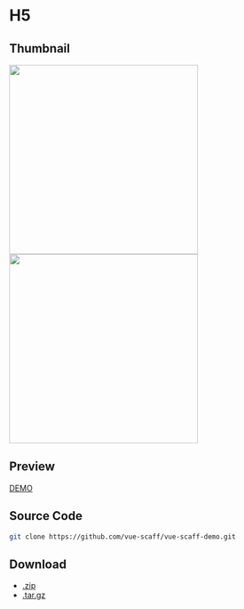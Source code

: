 # H5

## Thumbnail

<img src="http://oss.joenix.com/joenix.com/template-white.jpg" width="340" />
<img src="http://oss.joenix.com/joenix.com/template-black.jpg" width="340" />

## Preview

[DEMO](http://vue-scaff-demo.joenix.com/)

## Source Code

```sh
git clone https://github.com/vue-scaff/vue-scaff-demo.git
```

## Download

- [.zip](https://github.com/vue-scaff/vue-scaff-demo/archive/vue-scaff-demo-v1.0.zip)
- [.tar.gz](https://github.com/vue-scaff/vue-scaff-demo/archive/vue-scaff-demo-v1.0.tar.gz)
